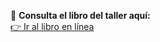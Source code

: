 📘 **Consulta el libro del taller aquí:**  
[👉 Ir al libro en línea](https://landialab.github.io/libro-intro-r/)
